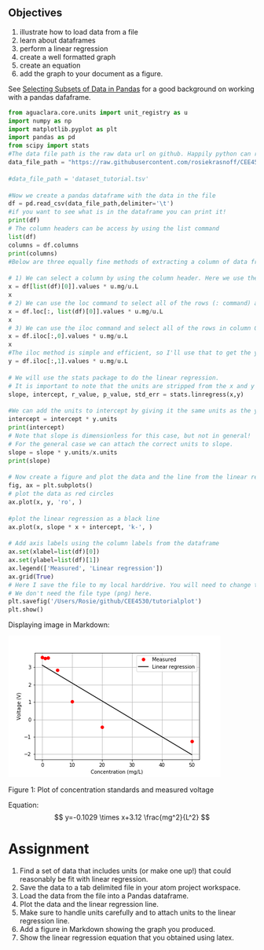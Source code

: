 ## Objectives

1. illustrate how to load data from a file
2. learn about dataframes
3. perform a linear regression
4. create a well formatted graph
5. create an equation
6. add the graph to your document as a figure.

See [Selecting Subsets of Data in Pandas](https://medium.com/dunder-data/selecting-subsets-of-data-in-pandas-6fcd0170be9c) for a good background on working with a pandas dafaframe.

  ```python
  from aguaclara.core.units import unit_registry as u
  import numpy as np
  import matplotlib.pyplot as plt
  import pandas as pd
  from scipy import stats
  #The data file path is the raw data url on github. Happily python can read directly from a web page.
  data_file_path = "https://raw.githubusercontent.com/rosiekrasnoff/CEE4530/master/dataset_tutorial.tsv"

  #data_file_path = 'dataset_tutorial.tsv'

  #Now we create a pandas dataframe with the data in the file
  df = pd.read_csv(data_file_path,delimiter='\t')
  #if you want to see what is in the dataframe you can print it!
  print(df)
  # The column headers can be access by using the list command
  list(df)
  columns = df.columns
  print(columns)
  #Below are three equally fine methods of extracting a column of data from the pandas dataframe.

  # 1) We can select a column by using the column header. Here we use the column header by selecting one array element from the list command.
  x = df[list(df)[0]].values * u.mg/u.L
  x
  # 2) We can use the loc command to select all of the rows (: command) and the column with the label given by list(df)[0].
  x = df.loc[:, list(df)[0]].values * u.mg/u.L
  x
  # 3) We can use the iloc command and select all of the rows in column 0.
  x = df.iloc[:,0].values * u.mg/u.L
  x
  #The iloc method is simple and efficient, so I'll use that to get the y values.
  y = df.iloc[:,1].values * u.mg/u.L

  # We will use the stats package to do the linear regression.
  # It is important to note that the units are stripped from the x and y arrays when processed by the stats package.
  slope, intercept, r_value, p_value, std_err = stats.linregress(x,y)

  #We can add the units to intercept by giving it the same units as the y values.
  intercept = intercept * y.units
  print(intercept)
  # Note that slope is dimensionless for this case, but not in general!
  # For the general case we can attach the correct units to slope.
  slope = slope * y.units/x.units
  print(slope)

  # Now create a figure and plot the data and the line from the linear regression.
  fig, ax = plt.subplots()
  # plot the data as red circles
  ax.plot(x, y, 'ro', )

  #plot the linear regression as a black line
  ax.plot(x, slope * x + intercept, 'k-', )

  # Add axis labels using the column labels from the dataframe
  ax.set(xlabel=list(df)[0])
  ax.set(ylabel=list(df)[1])
  ax.legend(['Measured', 'Linear regression'])
  ax.grid(True)
  # Here I save the file to my local harddrive. You will need to change this to work on your computer.
  # We don't need the file type (png) here.
  plt.savefig('/Users/Rosie/github/CEE4530/tutorialplot')
  plt.show()


  ```

Displaying image in Markdown:

![myplot](https://github.com/rosiekrasnoff/CEE4530/blob/master/tutorialplot.png?raw=true)

Figure 1: Plot of concentration standards and measured voltage


Equation:
$$ y=-0.1029 \times x+3.12 \frac{mg^2}{L^2} $$

# Assignment
1) Find a set of data that includes units (or make one up!) that could reasonably be fit with linear regression.
2) Save the data to a tab delimited file in your atom project workspace.
3) Load the data from the file into a Pandas dataframe.
4) Plot the data and the linear regression line.
5) Make sure to handle units carefully and to attach units to the linear regression line.
6) Add a figure in Markdown showing the graph you produced.
7) Show the linear regression equation that you obtained using latex.
